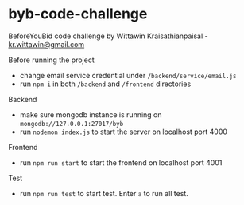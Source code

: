 # byb-code-challenge
BeforeYouBid code challenge 
by Wittawin Kraisathianpaisal - kr.wittawin@gmail.com

Before running the project
- change email service credential under `/backend/service/email.js`
- run `npm i` in both `/backend` and `/frontend` directories

Backend
- make sure mongodb instance is running on `mongodb://127.0.0.1:27017/byb`
- run `nodemon index.js` to start the server on localhost port 4000

Frontend
- run `npm run start` to start the frontend on localhost port 4001

Test
- run `npm run test` to start test. Enter `a` to run all test.